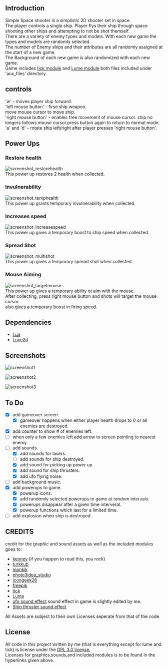 ## Introduction  
   Simple Space shooter is a simplistic 2D shooter set in space.  
   The player controls a single ship. Player flys their ship through space shooting other ships and attempting to not be shot themself.  
   There are a variety of enemy types and models. With each new game the types and models are randomly selected.  
   The number of Enemy ships and their attributes are all randomly assigned at the start of a new game.  
   The Background of each new game is also randomized with each new game.  
   Game includes [tick module](https://github.com/rxi/tick) and [Lume module](https://github.com/rxi/lume) both files included under 'aux_files' directory.  


## controls  
'w' - moves player ship forward.  
'left mouse button' - firse ship weapon.  
move mouse cursor to move ship.  
'right mouse button' - enables free movement of mouse cursor. ship no longers follows mouse cursor.press button again to return to normal mode.  
'a' and 'd' - rotate ship left/right after player presses 'right mouse button'.  

## Power Ups  

### Restore health  
![screenshot_restorehealth](/assets/img/power_ups/restore_health_powerup.png)  
This power up restores 2 health when collected.  

### Invulnerability  
![screenshot_temphealth](/assets/img/power_ups/temp_health_powerup.png)  
This power up grants temporary invulnerability when collected.  

### Increases speed  
![screenshot_increasespeed](/assets/img/power_ups/speed_boost_powerup.png)  
This power up gives a temporary boost to ship speed when collected.  

### Spread Shot  
![screenshot_multishot](/assets/img/power_ups/multi_shot_powerup.png)  
This power up gives a temporary spread shot when collected. 

### Mouse Aiming  
![screenshot_targetmouse](/assets/img/power_ups/target_mouse_powerup.png)  
This power up gives a temporary ability ot aim with the mouse.  
After collecting, press right mouse button and shots will target the mouse cursor.  
also gives a temporary boost in firing speed.   

## Dependencies   
- [Lua](https://www.lua.org/)  
- [Love2d](https://love2d.org/)  


## Screenshots  
  ![screenshot1](/assets/img/screenshots/screenshot_1.png)  

  ![screenshot2](/assets/img/screenshots/screenshot_2.png)  

  ![screenshot3](/assets/img/screenshots/screenshot_3.png)  

## To Do 
- [x] add gameover screen.  
    - [x] gameover happens when either player health drops to 0 or all enemies are destroyed.  
- [x] add counter to show # of enemies left.  
- [ ] when only a few enemies left add arrow to screen pointing to nearest enemy.  
- [ ] add sounds.  
    - [x] add sounds for lasers.  
    - [ ] add sounds for ship destroyed.  
    - [x] add sound for picking up power up.  
    - [x] add sound for ship thrusters.  
    - [x] add ufo flying noise.  
- [ ] add background music.  
- [x] add powerups to game.   
    - [x] powerup icons.  
    - [x] add randomly selected powerups to game at random intervals.  
    - [x] powerups disappear after a given time interveral.  
    - [x] powerup functions which last for a limited time.  
-[ ] add explosion when ship is destroyed.  

## CREDITS  
credit for the graphic and sound assets as well as the included modules goes to:  
- [kenney](https://kenney.nl/) (if you happen to read this, you rock)  
- [turkkub](https://www.flaticon.com/packs/universe-28?word=space)  
- [monkik](https://www.flaticon.com/packs/space-85?word=space)  
- [photo3idea_studio](https://www.flaticon.com/packs/space-126?word=space)  
- [icongeek26](https://www.flaticon.com/packs/space-230?word=space)  
- [freepik](https://www.flaticon.com/packs/space-elements?word=space&k=1609880618970)  
- [tick](https://github.com/rxi/tick)
- [Lume](https://github.com/rxi/lume)
- [ufo sound effect](https://soundbible.com/146-UFO-Exit.html) sound effect in game is slightly edited by me.  
- [Ship thruster sound effect](https://soundbible.com/1492-Rocket-Thrusters.html)  

All Assets are subject to their own Licenses seperate from that of the code.  
    
## License  
All code in this project written by me (that is everything except for lume and tick) is license under the [GPL 3.0 license.](https://www.gnu.org/licenses/gpl-3.0.en.html)  
Licenses for graphics,sounds,and included modules is to be found in the hyperlinks given above.  
